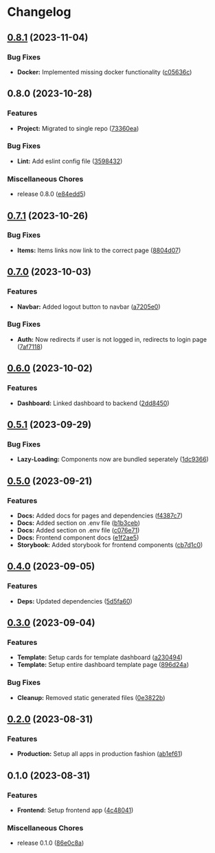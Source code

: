 # Changelog

## [0.8.1](https://github.com/Evanlab02/ShoppingListApp-FE/compare/v0.8.0...v0.8.1) (2023-11-04)


### Bug Fixes

* **Docker:** Implemented missing docker functionality ([c05636c](https://github.com/Evanlab02/ShoppingListApp-FE/commit/c05636c36939aa2853b0740d5a035cc466d1b336))

## 0.8.0 (2023-10-28)


### Features

* **Project:** Migrated to single repo ([73360ea](https://github.com/Evanlab02/ShoppingListApp-FE/commit/73360ea36325631b65c51affbb3b17d7d57a15f3))


### Bug Fixes

* **Lint:** Add eslint config file ([3598432](https://github.com/Evanlab02/ShoppingListApp-FE/commit/3598432297418cd46b92a94c892c6ca327032c31))


### Miscellaneous Chores

* release 0.8.0 ([e84edd5](https://github.com/Evanlab02/ShoppingListApp-FE/commit/e84edd5baeb0a7b5ee90f0af60b39fc070751688))

## [0.7.1](https://github.com/Evanlab02/ShoppingListApp/compare/shopping-app-frontend-v0.7.0...shopping-app-frontend-v0.7.1) (2023-10-26)


### Bug Fixes

* **Items:** Items links now link to the correct page ([8804d07](https://github.com/Evanlab02/ShoppingListApp/commit/8804d071859cf74dcd1d443d941c228c89962c75))

## [0.7.0](https://github.com/Evanlab02/ShoppingListApp/compare/shopping-app-frontend-v0.6.0...shopping-app-frontend-v0.7.0) (2023-10-03)


### Features

* **Navbar:** Added logout button to navbar ([a7205e0](https://github.com/Evanlab02/ShoppingListApp/commit/a7205e0e728c881ab500247db38fe48bc5292433))


### Bug Fixes

* **Auth:** Now redirects if user is not logged in, redirects to login page ([7af7118](https://github.com/Evanlab02/ShoppingListApp/commit/7af7118b4adc651e5b0924d79c3467cabd349fd9))

## [0.6.0](https://github.com/Evanlab02/ShoppingListApp/compare/shopping-app-frontend-v0.5.1...shopping-app-frontend-v0.6.0) (2023-10-02)


### Features

* **Dashboard:** Linked dashboard to backend ([2dd8450](https://github.com/Evanlab02/ShoppingListApp/commit/2dd845014dbf5463d8f04162612514d2cf846db1))

## [0.5.1](https://github.com/Evanlab02/ShoppingListApp/compare/shopping-app-frontend-v0.5.0...shopping-app-frontend-v0.5.1) (2023-09-29)


### Bug Fixes

* **Lazy-Loading:** Components now are bundled seperately ([1dc9366](https://github.com/Evanlab02/ShoppingListApp/commit/1dc9366192fcd647be9eef556f052d880ac4f639))

## [0.5.0](https://github.com/Evanlab02/ShoppingListApp/compare/shopping-app-frontend-v0.4.0...shopping-app-frontend-v0.5.0) (2023-09-21)


### Features

* **Docs:** Added docs for pages and dependencies ([f4387c7](https://github.com/Evanlab02/ShoppingListApp/commit/f4387c7b0ff4da8d2f4adbdc5ba7985bfb0de09f))
* **Docs:** Added section on .env file ([b1b3ceb](https://github.com/Evanlab02/ShoppingListApp/commit/b1b3ceba8371b2fb451dc69083e08d20eaf09913))
* **Docs:** Added section on .env file ([c076e71](https://github.com/Evanlab02/ShoppingListApp/commit/c076e716517106a8a7d575dd665b4e34192e4a16))
* **Docs:** Frontend component docs ([e1f2ae5](https://github.com/Evanlab02/ShoppingListApp/commit/e1f2ae554a4b4967655e7ff8270664e9f889115b))
* **Storybook:** Added storybook for frontend components ([cb7d1c0](https://github.com/Evanlab02/ShoppingListApp/commit/cb7d1c07af1c6cef25e4d4c4071da3ceea7aaa00))

## [0.4.0](https://github.com/Evanlab02/ShoppingListApp/compare/shopping-app-frontend-v0.3.0...shopping-app-frontend-v0.4.0) (2023-09-05)


### Features

* **Deps:** Updated dependencies ([5d5fa60](https://github.com/Evanlab02/ShoppingListApp/commit/5d5fa603b227302b553d99db6b230f2e777babcb))

## [0.3.0](https://github.com/Evanlab02/ShoppingListApp/compare/shopping-app-frontend-v0.2.0...shopping-app-frontend-v0.3.0) (2023-09-04)


### Features

* **Template:** Setup cards for template dashboard ([a230494](https://github.com/Evanlab02/ShoppingListApp/commit/a23049472dc4ce1e92f4c8d747966e6a9f2c1998))
* **Template:** Setup entire dashboard template page ([896d24a](https://github.com/Evanlab02/ShoppingListApp/commit/896d24afd67f2d5a7174673b7c81cc58452b196d))


### Bug Fixes

* **Cleanup:** Removed static generated files ([0e3822b](https://github.com/Evanlab02/ShoppingListApp/commit/0e3822b0b3991b993dfe1f79a6df349d9a04c49f))

## [0.2.0](https://github.com/Evanlab02/ShoppingListApp/compare/shopping-app-frontend-v0.1.0...shopping-app-frontend-v0.2.0) (2023-08-31)


### Features

* **Production:** Setup all apps in production fashion ([ab1ef61](https://github.com/Evanlab02/ShoppingListApp/commit/ab1ef61f1fc5fdda69a09ae52b83b4625b23cacf))

## 0.1.0 (2023-08-31)


### Features

* **Frontend:** Setup frontend app ([4c48041](https://github.com/Evanlab02/ShoppingListApp/commit/4c480411ad6ef5b709bcc7b6a7089bcca40bed84))


### Miscellaneous Chores

* release 0.1.0 ([86e0c8a](https://github.com/Evanlab02/ShoppingListApp/commit/86e0c8af757fbdd691f1742edd3e7670c6f87d31))
